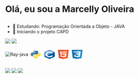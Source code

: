 <h1>Olá, eu sou a Marcelly Oliveira</h1>

##

- 🌱 Estudando: Programação Orientada a Objeto - JAVA 
- 👯 Iniciando o projeto CAPD
<div>
        <img height="180em" src="https://github-readme-stats.vercel.app/api?username=anuraghazra&show_icons=true&theme=radical">
        <img height="180em" src="https://github-readme-stats.vercel.app/api/top-langs/?username=anuraghazra&hide_progress=true&theme=radical">
</div>
<div style="display: inline_block"><br>
        <img align="center" alt="Ray-java" height="30" width="40" src="https://camo.githubusercontent.com/18ed7eeea85b2485995c83615593106b445bcaf9901876adba2bb4a87aaaed5a/68747470733a2f2f63646e2e6a7364656c6976722e6e65742f67682f64657669636f6e732f64657669636f6e406c61746573742f69636f6e732f6a6176612f6a6176612d6f726967696e616c2d776f72646d61726b2e737667">
        <img align="center" alt="Ray-python" height="30" width="40" src="https://raw.githubusercontent.com/devicons/devicon/master/icons/python/python-original.svg">
        <img align="center" alt="Ray-C" height="30" width="40" src="https://raw.githubusercontent.com/devicons/devicon/master/icons/c/c-original.svg">
        <img align="center" alt="Ray-HTML" height="30" width="40" src="https://raw.githubusercontent.com/devicons/devicon/master/icons/html5/html5-original.svg">
        <img align="center" alt="Ray-CSS" height="30" width="40" src="https://raw.githubusercontent.com/devicons/devicon/master/icons/css3/css3-original.svg">
</div>

##

<div>
        <!--imagem linkedin-->
        <a hef=""><img src="https://img.shields.io/badge/LinkedIn-0077B5?style=for-the-badge&logo=linkedin&logoColor=white"></a>
        <!--imagem instagram-->
        <a href=""><img src="https://img.shields.io/badge/Instagram-E4405F?style=for-the-badge&logo=instagram&logoColor=white"></a>
        <!--imagem gmail-->
        <a href="https://mail.google.com/mail/u/0/?tab=rm&ogbl#inbox"><img src="https://img.shields.io/badge/Gmail-D14836?style=for-the-badge&logo=gmail&logoColor=white"></a>
</div>
